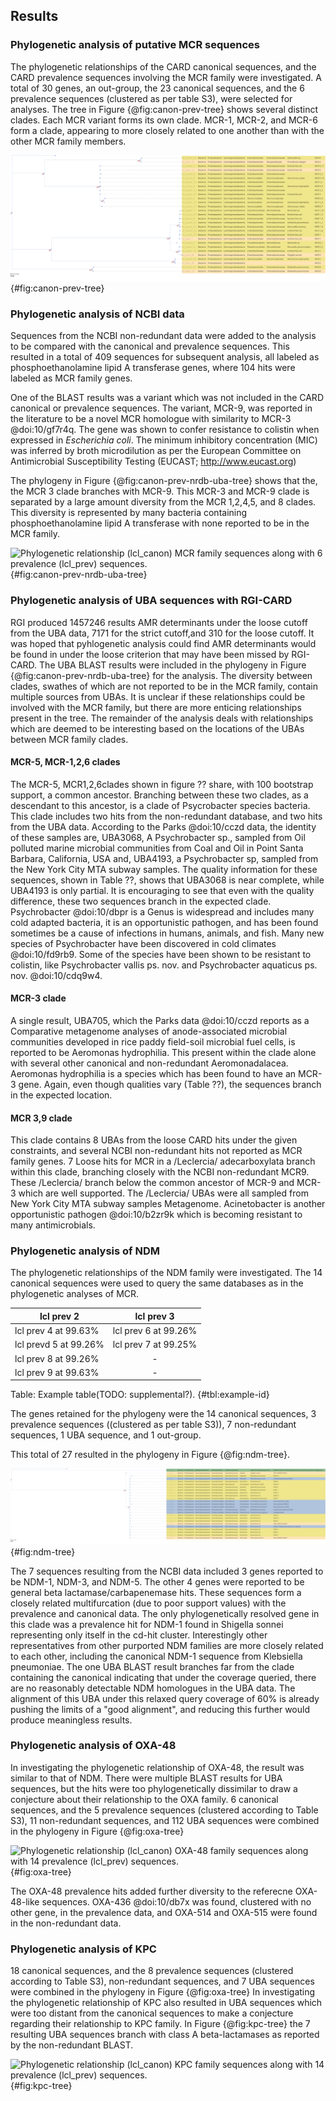 ## Results

### Phylogenetic analysis of putative MCR sequences

The phylogenetic relationships of the CARD canonical sequences, and the CARD prevalence sequences involving the MCR family were investigated.
A total of 30 genes, an out-group, the 23 canonical sequences, and the 6 prevalence sequences (clustered as per table S3), were selected for analyses.
The tree in Figure {@fig:canon-prev-tree} shows several distinct clades.
Each MCR variant forms its own clade.
MCR-1, MCR-2, and MCR-6 form a clade, appearing to more closely related to one another than with the other MCR family members.

![Phylogenetic relationship for 23 canonical (lcl_canon) MCR family sequences along with 6 prevalence (lcl_prev) sequences.](images/mcr190905_canon_prev.fasta.collapsed.svg){#fig:canon-prev-tree}


### Phylogenetic analysis of NCBI data

Sequences from the NCBI non-redundant data were added to the analysis to be compared with the canonical and prevalence sequences.
This resulted in a total of 409 sequences for subsequent analysis, all labeled as phosphoethanolamine lipid A transferase genes, where 104 hits were labeled as MCR family genes.

One of the BLAST results was a variant which was not included in the CARD canonical or prevalence sequences.
The variant, MCR-9, was reported in the literature to be a novel MCR homologue with similarity to MCR-3 @doi:10/gf7r4q. The gene was shown to confer resistance to colistin when expressed in *Escherichia coli*. The minimum inhibitory concentration (MIC) was inferred by broth microdilution as per the European Committee on Antimicrobial Susceptibility Testing (EUCAST; http://www.eucast.org)

The phylogeny in Figure {@fig:canon-prev-nrdb-uba-tree} shows that the, the MCR 3 clade branches with MCR-9.
This MCR-3 and MCR-9 clade is separated by a large amount diversity from the MCR 1,2,4,5, and 8 clades.
This diversity is represented by many bacteria containing phosphoethanolamine lipid A transferase with none reported to be in the MCR family.

![Phylogenetic relationship (lcl_canon) MCR family sequences along with 6 prevalence (lcl_prev) sequences.](images/mcr190905_canon_prev_nrdb_uba.fasta.svg){#fig:canon-prev-nrdb-uba-tree}

### Phylogenetic analysis of UBA sequences with RGI-CARD

RGI produced 1457246 results AMR determinants under the loose cutoff from the UBA data, 7171 for the strict cutoff,and 310 for the loose cutoff.
It was hoped that pyhlogenetic analysis could find AMR determinants would be found in under the loose criterion that may have been missed by RGI-CARD.
The UBA BLAST results were included in the phylogeny in Figure {@fig:canon-prev-nrdb-uba-tree} for the analysis.
The diversity between clades, swathes of which are not reported to be in the MCR family, contain multiple sources from UBAs.
It is unclear if these relationships could be involved with the MCR family, but there are more enticing relationships present in the tree.
The remainder of the analysis deals with relationships which are deemed to be interesting based on the locations of the UBAs between MCR family clades.


#### MCR-5, MCR-1,2,6 clades

The MCR-5, MCR1,2,6clades shown in figure ?? share, with 100 bootstrap support, a common ancestor.
Branching between these two clades, as a descendant to this ancestor, is a clade of Psycrobacter species bacteria.
This clade includes two hits from the non-redundant database, and two hits from the UBA data.
According to the Parks @doi:10/cczd data, the identity of these samples are,
UBA3068, A Psychrobacter sp., sampled from Oil polluted marine microbial communities from Coal and Oil in Point Santa Barbara, California, USA
and, UBA4193, a Psychrobacter sp, sampled from the New York City MTA subway samples.
The quality information for these sequences, shown in Table ??, shows that UBA3068 is near complete, while UBA4193 is only partial.
It is encouraging to see that even with the quality difference, these two sequences branch in the expected clade.
Psychrobacter @doi:10/dbpr is a Genus is widespread and includes many cold adapted bacteria, it is an opportunistic pathogen, and has been found sometimes be a cause of infections in humans, animals, and fish. Many new species of Psychrobacter have been discovered in cold climates @doi:10/fd9rb9. Some of the species have been shown to be resistant to colistin, like Psychrobacter vallis ps. nov. and Psychrobacter aquaticus ps. nov. @doi:10/cdq9w4.


#### MCR-3 clade
A single result, UBA705, which the Parks data @doi:10/cczd reports as a Comparative metagenome analyses of anode-associated microbial communities developed in rice paddy field-soil microbial fuel cells, is reported to be Aeromonas hydrophilia.
This present within the clade alone with several other canonical and non-redundant Aeromonadalacea.
Aeromonas hydrophilia is a species which has been found to have an MCR-3 gene.
Again, even though qualities vary (Table ??), the sequences branch in the expected location.

#### MCR 3,9 clade
This clade contains 8 UBAs from the loose CARD hits under the given constraints, and several NCBI non-redundant hits not reported as MCR family genes.
7 Loose hits for MCR in a /Leclercia/ adecarboxylata branch within this clade, branching closely with the NCBI non-redundant MCR9. 
These /Leclercia/ branch below the common ancestor of MCR-9 and MCR-3 which are well supported. The /Leclercia/ UBAs were all sampled from New York City MTA subway samples Metagenome.
Acinetobacter is another opportunistic pathogen  @doi:10/b2zr9k which is becoming resistant to many antimicrobials.

### Phylogenetic analysis of NDM

The phylogenetic relationships of the NDM family were investigated. The 14 canonical sequences were used to query the same databases as in the phylogenetic analyses of MCR.

|  lcl prev 2   | lcl prev 3    |
| ------------- |:-------------:|
| lcl prev 4 at 99.63% | lcl prev 6 at 99.26% |
| lcl prevd 5 at 99.26% | lcl prev 7 at 99.25% |
| lcl prev 8 at 99.26% | - |
| lcl prev 9 at 99.63% | - |

Table: Example table(TODO: supplemental?). {#tbl:example-id}

The genes retained for the phylogeny were the 14 canonical sequences, 3 prevalence sequences ((clustered as per table S3)), 7 non-redundant sequences, 1 UBA sequence, and 1 out-group.

This total of 27 resulted in the phylogeny in Figure {@fig:ndm-tree}. 


![Phylogenetic relationship (lcl_canon) NDM family sequences along with 14  prevalence (lcl_prev) sequences.](images/ndm190930_canon_prev_nrdb_uba.fasta.aln.trim.treefile.collapsed.svg){#fig:ndm-tree}

The 7 sequences resulting from the NCBI data included 3 genes reported to be NDM-1, NDM-3, and NDM-5.
The other 4 genes were reported to be general beta lactamase/carbapenemase hits.
These sequences form a closely related multifurcation (due to poor support values) with the prevalence and canonical data.
The only phylogenetically resolved gene in this clade was a prevalence hit for NDM-1 found in Shigella sonnei representing only itself in the cd-hit cluster.
Interestingly other representatives from other purported NDM families are more closely related to each other, including the canonical NDM-1 sequence from Klebsiella pneumoniae.
The one  UBA BLAST result branches far from the clade containing the canonical indicating that under the coverage queried, there are no reasonably detectable NDM homologues in the UBA data. The alignment of this UBA under this relaxed query coverage of 60% is already pushing the limits of a "good alignment", and reducing this further would produce meaningless results.

### Phylogenetic analysis of OXA-48

In investigating the phylogenetic relationship of OXA-48, the result was similar to that of NDM.
There were multiple BLAST results for UBA sequences, but the hits were too phylogenetically dissimilar to draw a conjecture about their relationship to the OXA family. 6 canonical sequences, and the 5 prevalence sequences (clustered according to Table S3), 11 non-redundant sequences, and 112 UBA sequences were combined in the phylogeny in Figure {@fig:oxa-tree}

![Phylogenetic relationship (lcl_canon) OXA-48 family sequences along with 14  prevalence (lcl_prev) sequences.](images/oxa191001_canon_prev_nrdb_uba.fasta.aln.trim.treefile.collapsed.svg){#fig:oxa-tree}

The OXA-48 prevalence hits added further diversity to the referecne OXA-48-like sequences. OXA-436 @doi:10/db7x was found, clustered with no other gene, in the prevalence data, and OXA-514 and OXA-515 were found in the non-redundant data.

### Phylogenetic analysis of KPC

18 canonical sequences, and the 8 prevalence sequences (clustered according to Table S3), non-redundant sequences, and 7 UBA sequences were combined in the phylogeny in Figure {@fig:oxa-tree}
In investigating the phylogenetic relationship of KPC also resulted in UBA sequences which were too distant from the canonical sequences to make a conjecture regarding their relationship to KPC family. 
In Figure {@fig:kpc-tree} the 7 resulting UBA sequences branch with class A beta-lactamases as reported by the non-redundant BLAST.


![Phylogenetic relationship (lcl_canon) KPC family sequences along with 14  prevalence (lcl_prev) sequences.](images/kpc191001_canon_prev_nrdb_uba.fasta.aln.trim.treefile.collapsed.svg){#fig:kpc-tree}

